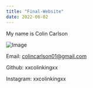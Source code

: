 ```yaml
---
title: "Final-Website"
date: 2022-06-02
---
```


My name is Colin Carlson

![Image](me.jpg)

Email: colincarlson01@gmail.com

Github: xxcolinkingxx

Instagram: xxcolinkingxx

